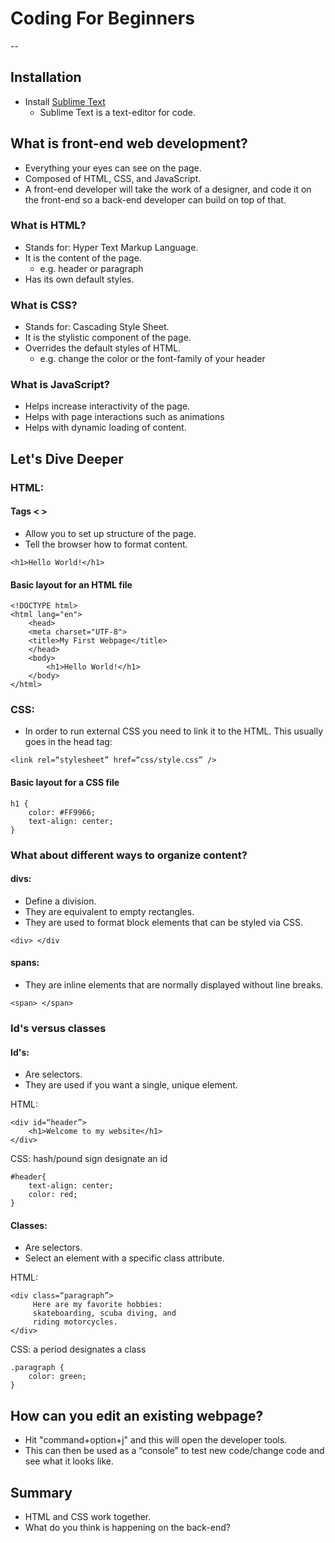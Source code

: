 # Coding For Beginners 
--
## Installation
- Install [Sublime Text](http://www.sublimetext.com/)
	- Sublime Text is a text-editor for code.  

## What is front-end web development?
- Everything your eyes can see on the page. 
- Composed of HTML, CSS, and JavaScript.
- A front-end developer will take the work of a designer, and code it on the front-end so a back-end developer can build on top of that. 

### What is HTML? 
- Stands for: Hyper Text Markup Language.
- It is the content of the page. 
	- e.g. header or paragraph
- Has its own default styles. 

### What is CSS?
- Stands for: Cascading Style Sheet. 
- It is the stylistic component of the page. 
- Overrides the default styles of HTML. 
	- e.g. change the color or the font-family of your header

### What is JavaScript?
- Helps increase interactivity of the page. 
- Helps with page interactions such as animations 
- Helps with dynamic loading of content. 

## Let's Dive Deeper
### HTML:
#### Tags < >
- Allow you to set up structure of the page. 
- Tell the browser how to format content. 

`<h1>Hello World!</h1>`

#### Basic layout for an HTML file

```
<!DOCTYPE html>
<html lang="en">
	<head>
	<meta charset="UTF-8">
	<title>My First Webpage</title>
	</head>
	<body>
		<h1>Hello World!</h1>
	</body>
</html>

```
### CSS:
- In order to run external CSS you need to link it to the HTML. This usually goes in the head tag:

`<link rel=“stylesheet” href=“css/style.css” />`

#### Basic layout for a CSS file

```
h1 {
	color: #FF9966;
	text-align: center;
}

```
### What about different ways to organize content?

#### divs:
- Define a division.
- They are equivalent to empty rectangles. 
- They are used to format block elements that can be styled via CSS. 

`<div> </div `

#### spans:
- They are inline elements that are normally displayed without line breaks. 

`<span> </span> `

### Id's versus classes
#### Id's: 
- Are selectors. 
- They are used if you want a single, unique element. 

HTML:

```
<div id=“header”>
	<h1>Welcome to my website</h1>	
</div>
``` 
CSS: hash/pound sign designate an id

```
#header{
	text-align: center;
	color: red;
}
```


#### Classes:
- Are selectors. 
- Select an element with a specific class attribute. 

HTML:

```
<div class=“paragraph”>
     Here are my favorite hobbies:
     skateboarding, scuba diving, and
     riding motorcycles.
</div> 

```
CSS: a period designates a class

```
.paragraph {
	color: green;
}

```

## How can you edit an existing webpage?
- Hit "command+option+j" and this will open the developer tools. 
- This can then be used as a “console” to test new code/change code and see what it looks like. 


## Summary
- HTML and CSS work together. 
- What do you think is happening on the back-end?
